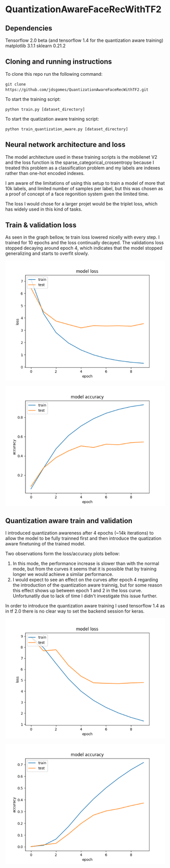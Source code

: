 # QuantizationAwareFaceRecWithTF2

## Dependencies
Tensorflow 2.0 beta (and tensorflow 1.4 for the quantization aware training)
matplotlib 3.1.1
sklearn 0.21.2

## Cloning and running instructions
To clone this repo run the following command:

`git clone https://github.com/jdsgomes/QuantizationAwareFaceRecWithTF2.git`

To start the training script:

`python train.py [dataset_directory]`

To start the quatization aware training script:

`python train_quantization_aware.py [dataset_directory]`

## Neural network architecture and loss
The model architecture used in these training scripts is the mobilenet V2 and the loss function is the sparse_categorical_crossentropy because I treated this problem as a classification problem and my labels are indexes rather than one-hot encoded indexes.

I am aware of the limitations of using this setup to train a model of more that 10k labels, and limited number of samples per label, but this was chosen as a proof of concept of a face regonition system gven the limited time. 

The loss I would chose for a larger projet would be the triplet loss, which has widely used in this kind of tasks.

## Train & validation loss
As seen in the graph bellow, te train loss lowered nicelly with every step. I trained for 10 epochs and the loss continually decayed.
The validations loss stopped decaying around epoch 4, which indicates that the model stopped generalizing and starts to overfit slowly. 

![Losses plot](train_test_loss.png)


![Losses plot](train_test_acc.png)

## Quantization aware train and validation
I introduced quantization awareness after 4 epochs (~14k iterations) to allow the model to be fully trainned first and then introduce the quatization aware finetuning of the trained model.

Two observations form the loss/accuracy plots bellow:

1. In this mode, the performance increase is slower than with the normal mode, but from the curves it seems that it is possible that by training longer we would achieve a similar performance.
2. I would expect to see an effect on the curves after epoch 4 regarding the introduction of the quantization aware trainnig, but for some reason this effect shows up between epoch 1 and 2 in the loss curve. Unfortunatlly due to lack of time I didn't investigate this issue further. 

In order to introduce the quantization aware training I used tensorflow 1.4 as in tf 2.0 there is no clear way to set the backend session for keras.


![Losses plot](train_test_loss_quant_aware.png)

![Losses plot](train_test_acc_quant_aware.png)
